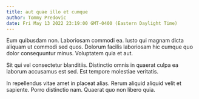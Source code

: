 ```yaml
---
title: aut quae illo et cumque
author: Tommy Predovic
date: Fri May 13 2022 23:19:00 GMT-0400 (Eastern Daylight Time)
---
```

Eum quibusdam non. Laboriosam commodi ea. Iusto qui magnam dicta aliquam ut commodi sed quos. Dolorum facilis laboriosam hic cumque quo dolor consequuntur minus. Voluptatem quia et aut.

 Sit qui vel consectetur blanditiis. Distinctio omnis in quaerat culpa ea laborum accusamus est sed. Est tempore molestiae veritatis.

 In repellendus vitae amet in placeat alias. Rerum aliquid aliquid velit et sapiente. Porro distinctio nam. Quaerat quo non libero quia.